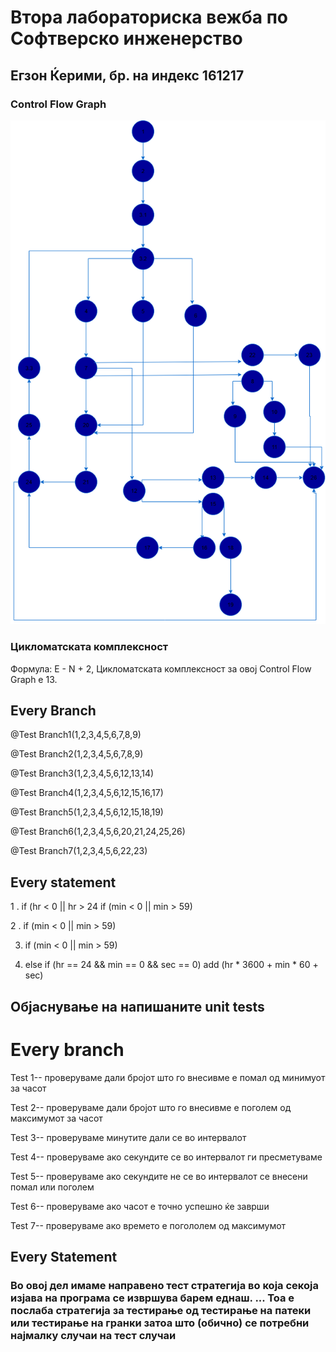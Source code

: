 # Втора лабораториска вежба по Софтверско инженерство

## Егзон Ќерими, бр. на индекс 161217 

###  Control Flow Graph

![Control Flow Graph](https://raw.githubusercontent.com/EgzonQerimi/SILab2_161217/main/Central%20Flow%20Graph_161217.png)


### Цикломатската комплексност 
 Формула:
 E - N + 2,
 Цикломатската комплексност за овој Control Flow Graph е 13.

## Every Branch
@Test Branch1(1,2,3,4,5,6,7,8,9)

@Test Branch2(1,2,3,4,5,6,7,8,9)

@Test Branch3(1,2,3,4,5,6,12,13,14)

@Test Branch4(1,2,3,4,5,6,12,15,16,17)

@Test Branch5(1,2,3,4,5,6,12,15,18,19)

@Test Branch6(1,2,3,4,5,6,20,21,24,25,26)

@Test Branch7(1,2,3,4,5,6,22,23)

## Every statement
1 . if (hr < 0 || hr > 24
if (min < 0 || min > 59)

2 .  if (min < 0 || min > 59)

3. if (min < 0 || min > 59)

4.  else if (hr == 24 && min == 0 && sec == 0)
add (hr * 3600 + min * 60 + sec)


## Објаснување на напишаните unit tests
# Every branch

Test 1--
проверуваме дали бројот што го внесивме е помал од минимуот за часот

Test 2--
проверуваме дали бројот што го внесивме е поголем од максимумот за часот

Теst 3--
проверуваме минутите дали се во интервалот

Test 4--
проверуваме ако секундите се во интервалот ги пресметуваме

Test 5--
проверуваме ако секундите не се во интервалот се внесени помал или поголем

Test 6--
проверуваме ако часот е точно успешно ќе заврши

Test 7--
проверуваме ако времето е погололем од максимумот


## Every Statement
### Во овој дел имаме направено тест стратегија во која секоја изјава на програма се извршува барем еднаш. ... Тоа е послаба стратегија за тестирање од тестирање на патеки или тестирање на гранки затоа што (обично) се потребни најмалку случаи на тест случаи


